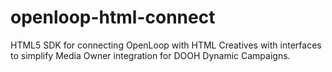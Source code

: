 # openloop-html-connect
HTML5 SDK for connecting OpenLoop with HTML Creatives with interfaces to simplify Media Owner integration for DOOH Dynamic Campaigns.
